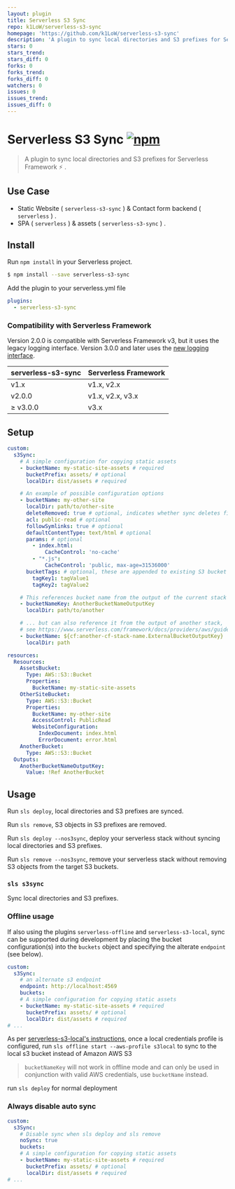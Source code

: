 ```yaml
---
layout: plugin
title: Serverless S3 Sync
repo: k1LoW/serverless-s3-sync
homepage: 'https://github.com/k1LoW/serverless-s3-sync'
description: 'A plugin to sync local directories and S3 prefixes for Serverless Framework,'
stars: 0
stars_trend: 
stars_diff: 0
forks: 0
forks_trend: 
forks_diff: 0
watchers: 0
issues: 0
issues_trend: 
issues_diff: 0
---
```



# Serverless S3 Sync [![npm](https://img.shields.io/npm/v/serverless-s3-sync.svg)](https://www.npmjs.com/package/serverless-s3-sync)

> A plugin to sync local directories and S3 prefixes for Serverless Framework :zap: .

## Use Case

- Static Website ( `serverless-s3-sync` ) & Contact form backend ( `serverless` ) .
- SPA ( `serverless` ) & assets ( `serverless-s3-sync` ) .

## Install

Run `npm install` in your Serverless project.

```sh
$ npm install --save serverless-s3-sync
```

Add the plugin to your serverless.yml file

```yaml
plugins:
  - serverless-s3-sync
```

### Compatibility with Serverless Framework

Version 2.0.0 is compatible with Serverless Framework v3, but it uses the legacy logging interface. Version 3.0.0 and later uses the [new logging interface](https://www.serverless.com/framework/docs/guides/plugins/cli-output).

|serverless-s3-sync|Serverless Framework|
|---|---|
|v1.x|v1.x, v2.x|
|v2.0.0|v1.x, v2.x, v3.x|
|≥ v3.0.0|v3.x|

## Setup

```yaml
custom:
  s3Sync:
    # A simple configuration for copying static assets
    - bucketName: my-static-site-assets # required
      bucketPrefix: assets/ # optional
      localDir: dist/assets # required

    # An example of possible configuration options
    - bucketName: my-other-site
      localDir: path/to/other-site
      deleteRemoved: true # optional, indicates whether sync deletes files no longer present in localDir. Defaults to 'true'
      acl: public-read # optional
      followSymlinks: true # optional
      defaultContentType: text/html # optional
      params: # optional
        - index.html:
            CacheControl: 'no-cache'
        - "*.js":
            CacheControl: 'public, max-age=31536000'
      bucketTags: # optional, these are appended to existing S3 bucket tags (overwriting tags with the same key)
        tagKey1: tagValue1
        tagKey2: tagValue2

    # This references bucket name from the output of the current stack
    - bucketNameKey: AnotherBucketNameOutputKey
      localDir: path/to/another

    # ... but can also reference it from the output of another stack,
    # see https://www.serverless.com/framework/docs/providers/aws/guide/variables#reference-cloudformation-outputs
    - bucketName: ${cf:another-cf-stack-name.ExternalBucketOutputKey}
      localDir: path

resources:
  Resources:
    AssetsBucket:
      Type: AWS::S3::Bucket
      Properties:
        BucketName: my-static-site-assets
    OtherSiteBucket:
      Type: AWS::S3::Bucket
      Properties:
        BucketName: my-other-site
        AccessControl: PublicRead
        WebsiteConfiguration:
          IndexDocument: index.html
          ErrorDocument: error.html
    AnotherBucket:
      Type: AWS::S3::Bucket
  Outputs:
    AnotherBucketNameOutputKey:
      Value: !Ref AnotherBucket
```

## Usage

Run `sls deploy`, local directories and S3 prefixes are synced.

Run `sls remove`, S3 objects in S3 prefixes are removed.

Run `sls deploy --nos3sync`, deploy your serverless stack without syncing local directories and S3 prefixes.

Run `sls remove --nos3sync`, remove your serverless stack without removing S3 objects from the target S3 buckets.

### `sls s3sync`

Sync local directories and S3 prefixes.

### Offline usage

If also using the plugins `serverless-offline` and `serverless-s3-local`, sync can be supported during development by placing the bucket configuration(s) into the `buckets` object and specifying the alterate `endpoint` (see below).

```yaml
custom:
  s3Sync:
    # an alternate s3 endpoint
    endpoint: http://localhost:4569
    buckets:
    # A simple configuration for copying static assets
    - bucketName: my-static-site-assets # required
      bucketPrefix: assets/ # optional
      localDir: dist/assets # required
# ...
```

As per [serverless-s3-local's instructions](https://github.com/ar90n/serverless-s3-local#triggering-aws-events-offline), once a local credentials profile is configured, run `sls offline start --aws-profile s3local` to sync to the local s3 bucket instead of Amazon AWS S3

> `bucketNameKey` will not work in offline mode and can only be used in conjunction with valid AWS credentials, use `bucketName` instead.

run `sls deploy` for normal deployment

### Always disable auto sync

```yaml
custom:
  s3Sync:
    # Disable sync when sls deploy and sls remove
    noSync: true
    buckets:
    # A simple configuration for copying static assets
    - bucketName: my-static-site-assets # required
      bucketPrefix: assets/ # optional
      localDir: dist/assets # required
# ...
```

